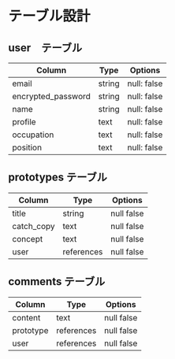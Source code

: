 # テーブル設計

## user　テーブル

 | Column              | Type      | Options        |
 | --------------------| --------- | -------------- |
 | email               | string    | null: false    |
 | encrypted_password  | string    | null: false    |
 | name                | string    | null: false    |
 | profile             | text      | null: false    |
 | occupation          | text      | null: false    |
 | position            | text      | null: false    |

 ## prototypes テーブル

 | Column              | Type      | Options        |
 | ------------------- | --------- | -------------- |
 | title               | string    | null false     |
 | catch_copy          | text      | null false     |
 | concept             | text      | null false     |
 | user                | references| null false     |



## comments テーブル

 | Column              | Type      | Options        |
 | ------------------- | --------- | -------------- |
 | content             | text      | null false     |
 | prototype           | references| null false     |
 | user                | references| null false     |